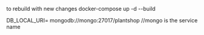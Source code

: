 to rebuild with new changes docker-compose up -d --build

DB_LOCAL_URI= mongodb://mongo:27017/plantshop
//mongo is the service name